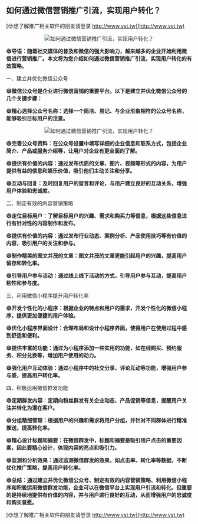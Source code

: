 ## **如何通过微信营销推广引流，实现用户转化？**

[😍想了解推广相关软件的朋友请登录 http://www.vst.tw](http://www.vst.tw)

 <center><img src="https://vst.tw/MP4/tuiguang/png/3.png" alt="如何通过微信营销推广引流，实现用户转化？"></center>

**😄导语：随着社交媒体的普及和微信的强大影响力，越来越多的企业开始利用微信进行营销推广。本文将为您介绍如何通过微信营销推广引流，实现用户转化的有效策略。**

一、建立并优化微信公众号

**😄微信公众号是企业进行微信营销的重要平台。以下是建立并优化微信公众号的几个关键步骤：**

**😄精心选择公众号名称：选择一个简洁、易记、与企业形象相符的公众号名称，能够吸引目标用户的注意。**

 <center><img src="https://vst.tw/MP4/tuiguang/png/7.png" alt="如何通过微信营销推广引流，实现用户转化？"></center>

**😄完善公众号资料：在公众号设置中填写详细的企业信息和联系方式，包括企业简介、产品或服务介绍等，让用户对企业有更全面的了解。**

**😄提供有价值的内容：通过发布优质的文章、图片、视频等形式的内容，为用户提供有益的信息和娱乐价值，吸引他们主动关注和分享。**

**😄互动与回复：及时回复用户的留言和评论，与用户建立良好的互动关系，增强用户体验和忠诚度。**

二、制定有效的内容营销策略

**😄定位目标用户：了解目标用户的兴趣、需求和购买力等信息，根据这些信息进行有针对性的内容制作和发布。**

**😄提供有价值的内容：通过发布行业动态、案例分析、产品使用技巧等有价值的内容，吸引用户的关注和参与。**

**😄制作精美的图文并茂的文章：图文并茂的文章更能引起用户的兴趣，提高用户留存和转化率。**

**😄引导用户参与活动：通过线上线下活动的方式，引导用户参与互动，提高用户粘性和参与度。**

三、利用微信小程序提升用户转化率

**😄开发个性化的小程序：根据企业的特点和用户的需求，开发个性化的微信小程序，提供更加便捷的用户体验。**

**😄优化小程序界面设计：合理布局和设计小程序界面，使得用户在使用过程中感到舒适和便利。**

**😄提供丰富的功能：通过为小程序添加一些实用的功能，如在线购买、预约服务、积分兑换等，增加用户使用的动力。**

**😄强化用户互动体验：通过小程序中的社交分享、评论互动等功能，增强用户参与感，提高用户转化率。**

四、积极运用微信群发功能

**😄定期群发内容：定期向粉丝群发有关企业动态、产品促销等信息，提醒用户关注并转化为潜在客户。**

**😄分组精细管理：根据用户的兴趣和需求将用户分组，并针对不同群体进行精准推送，提高转化率。**

**😄精心设计标题和摘要：在微信群发中，标题和摘要是吸引用户点击的重要因素，因此要精心设计，体现内容的亮点和吸引力。**

**😄监测和分析效果：通过监测微信群发的效果，如点击率、转化率等数据，不断优化推广策略，提高用户转化率。**

**😄总结：通过建立并优化微信公众号、制定有效的内容营销策略、利用微信小程序和积极运用微信群发功能，企业可以在微信平台上实现用户引流和转化。但重要的是持续地提供有价值的内容，并与用户进行良好的互动，从而增强用户的忠诚度和购买意愿。**

[😍想了解推广相关软件的朋友请登录 http://www.vst.tw](http://www.vst.tw)



